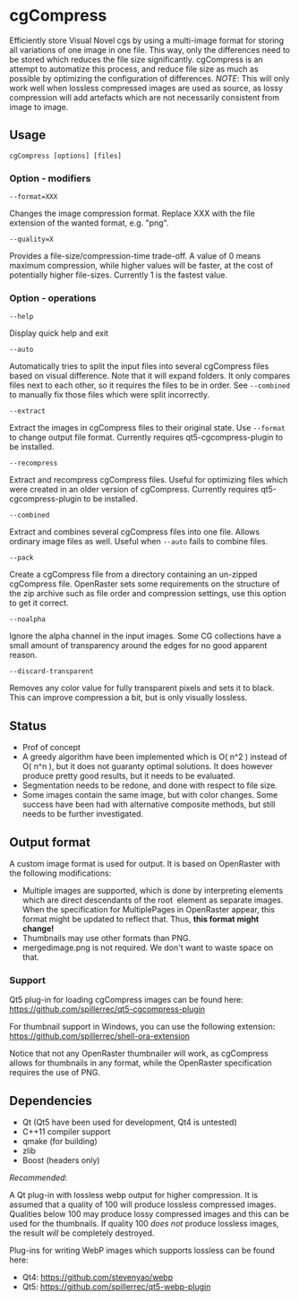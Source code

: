 cgCompress
==========

Efficiently store Visual Novel cgs by using a multi-image format for storing all variations of one image in one file. This way, only the differences need to be stored which reduces the file size significantly.
cgCompress is an attempt to automatize this process, and reduce file size as much as possible by optimizing the configuration of differences.
*NOTE*: This will only work well when lossless compressed images are used as source, as lossy compression will add artefacts which are not necessarily consistent from image to image.

## Usage

    cgCompress [options] [files]

### Option - modifiers

    --format=XXX
Changes the image compression format. Replace XXX with the file extension of the wanted format, e.g. "png".

    --quality=X
Provides a file-size/compression-time trade-off. A value of 0 means maximum compression, while higher values will be faster, at the cost of potentially higher file-sizes. Currently 1 is the fastest value.

### Option - operations

    --help
Display quick help and exit

    --auto
Automatically tries to split the input files into several cgCompress files based on visual difference. Note that it will expand folders. It only compares files next to each other, so it requires the files to be in order. See `--combined` to manually fix those files which were split incorrectly.

    --extract
Extract the images in cgCompress files to their original state. Use `--format` to change output file format. Currently requires qt5-cgcompress-plugin to be installed.

    --recompress
Extract and recompress cgCompress files. Useful for optimizing files which were created in an older version of cgCompress. Currently requires qt5-cgcompress-plugin to be installed.

    --combined
Extract and combines several cgCompress files into one file. Allows ordinary image files as well. Useful when `--auto` fails to combine files.

    --pack
Create a cgCompress file from a directory containing an un-zipped cgCompress file. OpenRaster sets some requirements on the structure of the zip archive such as file order and compression settings, use this option to get it correct.

    --noalpha
Ignore the alpha channel in the input images. Some CG collections have a small amount of transparency around the edges for no good apparent reason.

    --discard-transparent
Removes any color value for fully transparent pixels and sets it to black. This can improve compression a bit, but is only visually lossless.

## Status

- Prof of concept
- A greedy algorithm have been implemented which is O( n^2 ) instead of O( n^n ), but it does not guaranty optimal solutions. It does however produce pretty good results, but it needs to be evaluated.
- Segmentation needs to be redone, and done with respect to file size.
- Some images contain the same image, but with color changes. Some success have been had with alternative composite methods, but still needs to be further investigated.

## Output format

A custom image format is used for output. It is based on OpenRaster with the following modifications:
- Multiple images are supported, which is done by interpreting <stack> elements which are direct descendants of the root <image> element as separate images. When the specification for MultiplePages in OpenRaster appear, this format might be updated to reflect that. Thus, **this format might change!**
- Thumbnails may use other formats than PNG.
- mergedimage.png is not required. We don't want to waste space on that.

### Support

Qt5 plug-in for loading cgCompress images can be found here: https://github.com/spillerrec/qt5-cgcompress-plugin

For thumbnail support in Windows, you can use the following extension: https://github.com/spillerrec/shell-ora-extension

Notice that not any OpenRaster thumbnailer will work, as cgCompress allows for thumbnails in any format, while the OpenRaster specification requires the use of PNG.

## Dependencies

- Qt (Qt5 have been used for development, Qt4 is untested)
- C++11 compiler support
- qmake (for building)
- zlib
- Boost (headers only)

*Recommended*:

A Qt plug-in with lossless webp output for higher compression. It is assumed that a quality of 100 will produce lossless compressed images. Qualities below 100 may produce lossy compressed images and this can be used for the thumbnails. If quality 100 *does not* produce lossless images, the result *will* be completely destroyed.

Plug-ins for writing WebP images which supports lossless can be found here:
- Qt4: https://github.com/stevenyao/webp
- Qt5: https://github.com/spillerrec/qt5-webp-plugin

